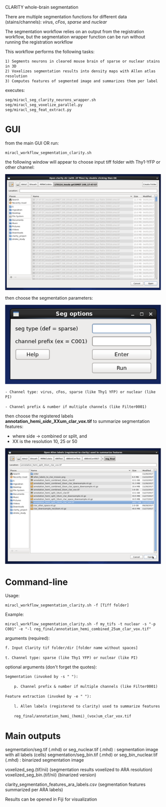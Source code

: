 CLARITY whole-brain segmentation

There are multiple segmentation functions for different data (stains/channels):
*virus*, *cFos*, *sparse* and *nuclear*

The segmentation workflow relies on an output from the registration workflow,
but the segmentation wrapper function can be run without running the registration workflow

This workflow performs the following tasks:

    1) Segments neurons in cleared mouse brain of sparse or nuclear stains in 3D
    2) Voxelizes segmentation results into density maps with Allen atlas resolution
	3) Computes features of segmented image and summarizes them per label

executes:

    seg/miracl_seg_clarity_neurons_wrapper.sh
    seg/miracl_seg_voxelize_parallel.py
    seg/miracl_seg_feat_extract.py

# GUI

from the main GUI OR run:

    miracl_workflow_segmentation_clarity.sh

the following window will appear to choose input tiff folder with Thy1-YFP or other channel:

![input folder](seg1.png)

then choose the segmentation parameters:

![seg pars](seg2.png)

    - Channel type: virus, cFos, sparse (like Thy1 YFP) or nuclear (like PI)

    - Channel prefix & number if multiple channels (like Filter0001)

then choose the registered labels **annotation_hemi\__side_\_XXum_clar_vox.tif** to summarize segmentation features:

* where side -> combined or split, and
* XX is the resolution 10, 25 or 50

![reg labels](seg3.png)

# Command-line

Usage:

    miracl_workflow_segmentation_clarity.sh -f [Tiff folder]

Example:

    miracl_workflow_segmentation_clarity.sh -f my_tifs -t nuclear -s "-p C001" -e "-l reg_final/annotation_hemi_combined_25um_clar_vox.tif"

arguments (required):

    f. Input Clarity tif folder/dir [folder name without spaces]

    t. Channel type: sparse (like Thy1 YFP) or nuclear (like PI)

optional arguments (don't forget the quotes):

    Segmentation (invoked by -s " "):

        p. Channel prefix & number if multiple channels (like Filter0001)

    Feature extraction (invoked by -e " "):

        l. Allen labels (registered to clarity) used to summarize features

        reg_final/annotation_hemi_(hemi)_(vox)um_clar_vox.tif


# Main outputs


segmentation/seg.tif (.mhd) or seg_nuclear.tif (.mhd) : segmentation image with all labels (cells)
segmentation/seg_bin.tif (.mhd) or seg_bin_nuclear.tif (.mhd) : binarized segmentation image

voxelized_seg.(tif/nii)  (segmentation results voxelized to ARA resolution)
voxelized_seg_bin.(tif/nii) (binarized version)

clarity_segmentation_features_ara_labels.csv  (segmentation features summarized per ARA labels)

Results can be opened in Fiji for visualization
